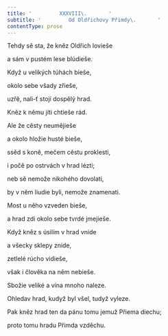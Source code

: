 ```yaml
---
title: '         XXXVIII\.       '
subtitle: '         Od Oldřichovy Přimdy\.       '
contentType: prose
---
```


<section>

Tehdy sě sta, že kněz Oldřich lovieše

a sám v pustém lese blúdieše.

Když u velikých túhách bieše,

okolo sebe všady zřieše,

uzřě, nali-ť stojí dospělý hrad.

Kněz k němu jíti chtieše rád.

Ale že cěsty neumějieše

a okolo hložie husté bieše,

ssěd s koně, mečem cěstu proklesti,

i počě po ostrvách v hrad lézti;

neb sě nemože nikohého dovolati,

by v něm liudie byli, nemože znamenati.

Most u něho vzveden bieše,

a hrad zdi okolo sebe tvrdé jmejieše.

Když kněz s úsilím v hrad vnide

a všecky sklepy znide,

zetlelé rúcho vidieše,

však i člověka na něm nebieše.

Sbožie veliké a vína mnoho naleze.

Ohledav hrad, kudyž byl všel, tudyž vyleze.

Pak kněz hrad ten da pánu tomu jemuž Přiema diechu;

proto tomu hradu Přimda vzděchu.

</section>
